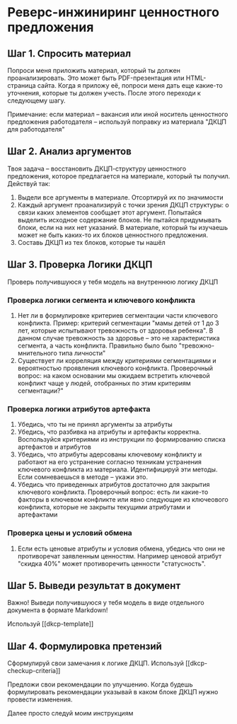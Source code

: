# Реверс-инжиниринг ценностного предложения

## Шаг 1. Спросить материал

Попроси меня приложить материал, который ты должен проанализировать. Это может быть PDF-презентация или HTML-страница сайта. Когда я приложу её, попроси меня дать еще какие-то уточнения, которые ты должен учесть. После этого переходи к следующему шагу.

Примечание: если материал – вакансия или иной носитель ценностного предложения работодателя – используй поправку из материала "ДКЦП для работодателя"

## Шаг 2. Анализ аргументов

Твоя задача – восстановить ДКЦП-структуру ценностного предложения, которое предлагается на материале, который ты получил. Действуй так:
1. Выдели все аргументы в материале. Отсортируй их по значимости
2. Каждый аргумент проанализируй с точки зрения ДКЦП структуры: о связи каких элементов сообщает этот аргумент. Попытайся выделить исходное содержание блоков. Не пытайся придумывать блоки, если на них нет указаний. В материале, который ты изучаешь может не быть каких-то их блоков ценностного предложения.
3. Составь ДКЦП из тех блоков, которые ты нашёл

## Шаг 3. Проверка Логики ДКЦП

Проверь получившуюся у тебя модель на внутреннюю логику ДКЦП
### Проверка логики сегмента и ключевого конфликта
1. Нет ли в формулировке критериев сегментации части ключевого конфликта. Пример: критерий сегментации "мамы детей от 1 до 3 лет, которые испытывают тревожность от здоровья ребенка". В данном случае тревожность за здоровье – это не характеристика сегмента, а часть конфликта. Правильно было было "тревожно-мнительного типа личности"
2. Существует ли корреляция между критериями сегментациями и вероятностью проявления ключевого конфликта. Проверочный вопрос: на каком основании мы ожидаем встретить ключевой конфликт чаще у людей, отобранных по этим критериям сегментации?"

### Проверка логики атрибутов артефакта
1. Убедись, что ты не принял аргументы за атрибуты
2. Убедись, что разбивка на атрибуты и артефакты корректна. Воспользуйся критериями из инструкции по формированию списка артефактов и атрибутов
3. Убедись, что атрибуты адерсованы ключевому конфликту и работают на его устранение согласно техникам устранения ключевого конфликта из материала. Идентифицируй эти методы. Если сомневаешься в методе – укажи это.
4. Убедись что приведенных атрибутов достаточно для закрытия ключевого конфликта. Проверочный вопрос: есть ли какие-то факторы в ключевом конфликте или явно следующие из ключеового конфликта, которые не закрыты текущими атрибутами и артефактами

### Проверка цены и условий обмена
1. Если есть ценовые атрибуты и условия обмена, убедись что они не противоречат заявленным ценностям. Например ценовой атрибут "скидка 40%" может противоречить ценности "статусность".

## Шаг 5. Выведи результат в документ

Важно! Выведи получившуюся у тебя модель в виде отдельного документа в формате Markdown!

Используй [[dkcp-template]]

## Шаг 4. Формулировка претензий
Сформулируй свои замечания к логике ДКЦП. Используй [[dkcp-checkup-criteria]]

Предложи свои рекомендации по улучшению.
Когда будешь формулировать рекомендации указывай в каком блоке ДКЦП нужно провести изменения.


Далее просто следуй моим инструкциям